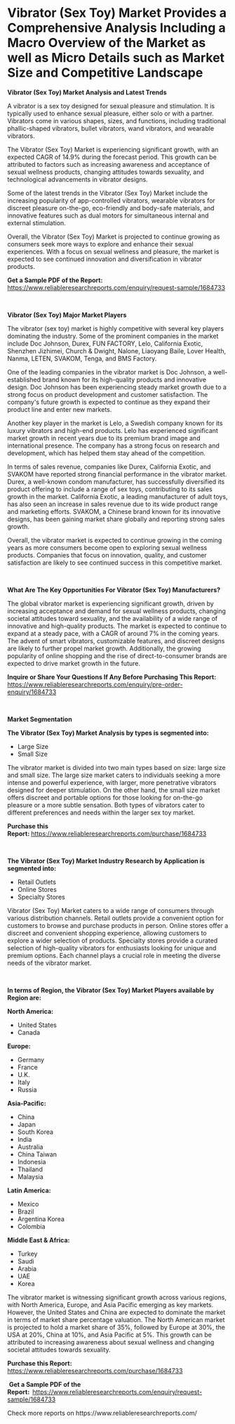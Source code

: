 <p><h1>Vibrator (Sex Toy) Market Provides a Comprehensive Analysis Including a Macro Overview of the Market as well as Micro Details such as Market Size and Competitive Landscape</h1></p><p><strong>Vibrator (Sex Toy) Market Analysis and Latest Trends</strong></p>
<p><p>A vibrator is a sex toy designed for sexual pleasure and stimulation. It is typically used to enhance sexual pleasure, either solo or with a partner. Vibrators come in various shapes, sizes, and functions, including traditional phallic-shaped vibrators, bullet vibrators, wand vibrators, and wearable vibrators.</p><p>The Vibrator (Sex Toy) Market is experiencing significant growth, with an expected CAGR of 14.9% during the forecast period. This growth can be attributed to factors such as increasing awareness and acceptance of sexual wellness products, changing attitudes towards sexuality, and technological advancements in vibrator designs.</p><p>Some of the latest trends in the Vibrator (Sex Toy) Market include the increasing popularity of app-controlled vibrators, wearable vibrators for discreet pleasure on-the-go, eco-friendly and body-safe materials, and innovative features such as dual motors for simultaneous internal and external stimulation.</p><p>Overall, the Vibrator (Sex Toy) Market is projected to continue growing as consumers seek more ways to explore and enhance their sexual experiences. With a focus on sexual wellness and pleasure, the market is expected to see continued innovation and diversification in vibrator products.</p></p>
<p><strong>Get a Sample PDF of the Report:&nbsp;</strong> <a href="https://www.reliableresearchreports.com/enquiry/request-sample/1684733">https://www.reliableresearchreports.com/enquiry/request-sample/1684733</a></p>
<p>&nbsp;</p>
<p><strong>Vibrator (Sex Toy) Major Market Players</strong></p>
<p><p>The vibrator (sex toy) market is highly competitive with several key players dominating the industry. Some of the prominent companies in the market include Doc Johnson, Durex, FUN FACTORY, Lelo, California Exotic, Shenzhen Jizhimei, Church & Dwight, Nalone, Liaoyang Baile, Lover Health, Nanma, LETEN, SVAKOM, Tenga, and BMS Factory.</p><p>One of the leading companies in the vibrator market is Doc Johnson, a well-established brand known for its high-quality products and innovative design. Doc Johnson has been experiencing steady market growth due to a strong focus on product development and customer satisfaction. The company's future growth is expected to continue as they expand their product line and enter new markets.</p><p>Another key player in the market is Lelo, a Swedish company known for its luxury vibrators and high-end products. Lelo has experienced significant market growth in recent years due to its premium brand image and international presence. The company has a strong focus on research and development, which has helped them stay ahead of the competition.</p><p>In terms of sales revenue, companies like Durex, California Exotic, and SVAKOM have reported strong financial performance in the vibrator market. Durex, a well-known condom manufacturer, has successfully diversified its product offering to include a range of sex toys, contributing to its sales growth in the market. California Exotic, a leading manufacturer of adult toys, has also seen an increase in sales revenue due to its wide product range and marketing efforts. SVAKOM, a Chinese brand known for its innovative designs, has been gaining market share globally and reporting strong sales growth.</p><p>Overall, the vibrator market is expected to continue growing in the coming years as more consumers become open to exploring sexual wellness products. Companies that focus on innovation, quality, and customer satisfaction are likely to see continued success in this competitive market.</p></p>
<p>&nbsp;</p>
<p><strong>What Are The Key Opportunities For Vibrator (Sex Toy) Manufacturers?</strong></p>
<p><p>The global vibrator market is experiencing significant growth, driven by increasing acceptance and demand for sexual wellness products, changing societal attitudes toward sexuality, and the availability of a wide range of innovative and high-quality products. The market is expected to continue to expand at a steady pace, with a CAGR of around 7% in the coming years. The advent of smart vibrators, customizable features, and discreet designs are likely to further propel market growth. Additionally, the growing popularity of online shopping and the rise of direct-to-consumer brands are expected to drive market growth in the future.</p></p>
<p><strong>Inquire or Share Your Questions If Any Before Purchasing This Report:</strong> <a href="https://www.reliableresearchreports.com/enquiry/pre-order-enquiry/1684733">https://www.reliableresearchreports.com/enquiry/pre-order-enquiry/1684733</a></p>
<p>&nbsp;</p>
<p><strong>Market Segmentation</strong></p>
<p><strong>The Vibrator (Sex Toy) Market Analysis by types is segmented into:</strong></p>
<p><ul><li>Large Size</li><li>Small Size</li></ul></p>
<p><p>The vibrator market is divided into two main types based on size: large size and small size. The large size market caters to individuals seeking a more intense and powerful experience, with larger, more penetrative vibrators designed for deeper stimulation. On the other hand, the small size market offers discreet and portable options for those looking for on-the-go pleasure or a more subtle sensation. Both types of vibrators cater to different preferences and needs within the larger sex toy market.</p></p>
<p><strong>Purchase this Report:&nbsp;</strong><a href="https://www.reliableresearchreports.com/purchase/1684733">https://www.reliableresearchreports.com/purchase/1684733</a></p>
<p>&nbsp;</p>
<p><strong>The Vibrator (Sex Toy) Market Industry Research by Application is segmented into:</strong></p>
<p><ul><li>Retail Outlets</li><li>Online Stores</li><li>Specialty Stores</li></ul></p>
<p><p>Vibrator (Sex Toy) Market caters to a wide range of consumers through various distribution channels. Retail outlets provide a convenient option for customers to browse and purchase products in person. Online stores offer a discreet and convenient shopping experience, allowing customers to explore a wider selection of products. Specialty stores provide a curated selection of high-quality vibrators for enthusiasts looking for unique and premium options. Each channel plays a crucial role in meeting the diverse needs of the vibrator market.</p></p>
<p>&nbsp;</p>
<p><strong>In terms of Region, the Vibrator (Sex Toy) Market Players available by Region are:</strong></p>
<p>
    <p> <strong> North America: </strong>
        <ul>
            <li>United States</li>
            <li>Canada</li>
        </ul>
        </p> 
    <p> <strong> Europe: </strong>
        <ul>
            <li>Germany</li>
            <li>France</li>
            <li>U.K.</li>
            <li>Italy</li>
            <li>Russia</li>
        </ul>
        </p> 
    <p> <strong> Asia-Pacific: </strong>
        <ul>
            <li>China</li>
            <li>Japan</li>
            <li>South Korea</li>
            <li>India</li>
            <li>Australia</li>
            <li>China Taiwan</li>
            <li>Indonesia</li>
            <li>Thailand</li>
            <li>Malaysia</li>
        </ul>
        </p> 
    <p> <strong> Latin America: </strong>
        <ul>
            <li>Mexico</li>
            <li>Brazil</li>
            <li>Argentina Korea</li>
            <li>Colombia</li>
        </ul>
        </p> 
    <p> <strong> Middle East & Africa: </strong>
        <ul>
            <li>Turkey</li>
            <li>Saudi</li>
            <li>Arabia</li>
            <li>UAE</li>
            <li>Korea</li>
        </ul>
    </p>
    </p>
<p><p>The vibrator market is witnessing significant growth across various regions, with North America, Europe, and Asia Pacific emerging as key markets. However, the United States and China are expected to dominate the market in terms of market share percentage valuation. The North American market is projected to hold a market share of 35%, followed by Europe at 30%, the USA at 20%, China at 10%, and Asia Pacific at 5%. This growth can be attributed to increasing awareness about sexual wellness and changing societal attitudes towards sexuality.</p></p>
<p><strong>Purchase this Report: </strong><a href="https://www.reliableresearchreports.com/purchase/1684733">https://www.reliableresearchreports.com/purchase/1684733</a></p>
<p>&nbsp;<strong>Get a Sample PDF of the Report:&nbsp;&nbsp;</strong><a href="https://www.reliableresearchreports.com/enquiry/request-sample/1684733">https://www.reliableresearchreports.com/enquiry/request-sample/1684733</a></p>
<p><strong></strong></p>
<p>Check more reports on https://www.reliableresearchreports.com/</p>